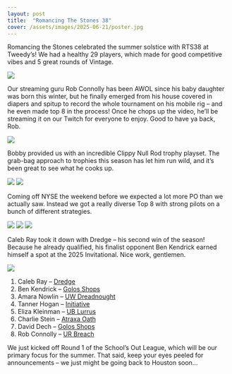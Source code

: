 ```yaml
---
layout: post
title:  "Romancing The Stones 38"
cover: /assets/images/2025-06-21/poster.jpg
---
```


Romancing the Stones celebrated the summer solstice with RTS38 at Tweedy’s! We
had a healthy 29 players, which made for good competitive vibes and 5 great
rounds of Vintage.

![]({{site.cdn_url}}/assets/images/2025-06-21/inside.jpg)

Our streaming guru Rob Connolly has been AWOL since his baby daughter was born
this winter, but he finally emerged from his house covered in diapers and
spitup to record the whole tournament on his mobile rig – and he even made top
8 in the process! Once he chops up the video, he’ll be streaming it on our
Twitch for everyone to enjoy. Good to have ya back, Rob.

![]({{site.cdn_url}}/assets/images/2025-06-21/stream_rig.jpg)

Bobby provided us with an incredible Clippy Null Rod trophy playset. The
grab-bag approach to trophies this season has let him run wild, and it’s been
great to see what he cooks up.

![]({{site.cdn_url}}/assets/images/2025-06-21/clippy.jpg)
![]({{site.cdn_url}}/assets/images/2025-06-21/trophy_playset.jpg)

Coming off NYSE the weekend before we expected a lot more PO than we actually
saw. Instead we got a really diverse Top 8 with strong pilots on a bunch of
different strategies.

![]({{site.cdn_url}}/assets/images/2025-06-21/top_8_rts38.jpg)
![]({{site.cdn_url}}/assets/images/2025-06-21/amara_v_ben.jpg)
![]({{site.cdn_url}}/assets/images/2025-06-21/caleb_v_charlie.jpg)

Caleb Ray took it down with Dredge – his second win of the season! Because he
already qualified, his finalist opponent Ben Kendrick earned himself a spot at
the 2025 Invitational. Nice work, gentlemen.

![]({{site.cdn_url}}/assets/images/2025-06-21/caleb_winner.jpg)


1.	Caleb Ray – [Dredge]({{site.cdn_url}}/assets/images/2025-06-21/caleb_rts38.txt)
2.	Ben Kendrick – [Golos Shops]({{site.cdn_url}}/assets/images/2025-06-21/ben_rts38.txt)
3.	Amara Nowlin – [UW Dreadnought]({{site.cdn_url}}/assets/images/2025-06-21/amara_rts38.txt)
4.	Tanner Hogan – [Initiative]({{site.cdn_url}}/assets/images/2025-06-21/tanner_rts38.txt)
5.	Eliza Kleinman – [UB Lurrus]({{site.cdn_url}}/assets/images/2025-06-21/eliza_rts38.txt)
6.	Charlie Stein – [Atraxa Oath]({{site.cdn_url}}/assets/images/2025-06-21/charlie_rts38.txt)
7.	David Dech – [Golos Shops]({{site.cdn_url}}/assets/images/2025-06-21/david_rts38.txt)
8.	Rob Connolly – [UR Breach]({{site.cdn_url}}/assets/images/2025-06-21/rob_rts38.txt)

We just kicked off Round 1 of the School’s Out League, which will be our
primary focus for the summer. That said, keep your eyes peeled for
announcements – we just might be going back to Houston soon...


